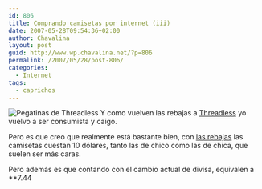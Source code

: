 ```yaml
---
id: 806
title: Comprando camisetas por internet (iii)
date: 2007-05-28T09:54:36+02:00
author: Chavalina
layout: post
guid: http://www.wp.chavalina.net/?p=806
permalink: /2007/05/28/post-806/
categories:
  - Internet
tags:
  - caprichos
---
```

<img class="imgizqda" src="http://chavalina.net/imagenes/fotos/threadless-stick.jpg" alt="Pegatinas de Threadless" /> Y como vuelven las rebajas a <a href="http://threadless.com/?from=chavalina" target="_blank">Threadless</a> yo vuelvo a ser consumista y caigo.

Pero es que creo que realmente está bastante bien, con <a href="http://threadless.com/?from=chavalina" target="_blank">las rebajas</a> las camisetas cuestan 10 dólares, tanto las de chico como las de chica, que suelen ser más caras. 

Pero además es que contando con el cambio actual de divisa, equivalen a **7.44</p>